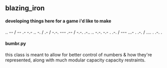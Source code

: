 ## blazing_iron
#### developing things here for a game i'd like to make

.. -- / -- .- -.- .. -. / .- / -.-. --- .-- / -.-. .-.. .. -.-. -.- . .-. / --- ...- . .-. / .... . .-. .

#### bumbr.py
this class is meant to allow for better control of numbers & how they're represented, along with much modular capacity capacity restraints.
